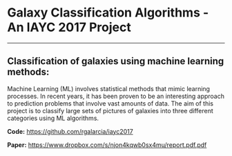 # Galaxy Classification Algorithms - An IAYC 2017 Project

--------------------------------------------

## Classification of galaxies using machine learning methods:

Machine Learning (ML) involves statistical methods that mimic learning processes. In recent
years, it has been proven to be an interesting approach to prediction problems that involve vast
amounts of data. The aim of this project is to classify large sets of pictures of galaxies into
three different categories using ML algorithms.

**Code:** https://github.com/rgalarcia/iayc2017

**Paper:** https://www.dropbox.com/s/njon4kqwb0sx4mu/report.pdf.pdf
